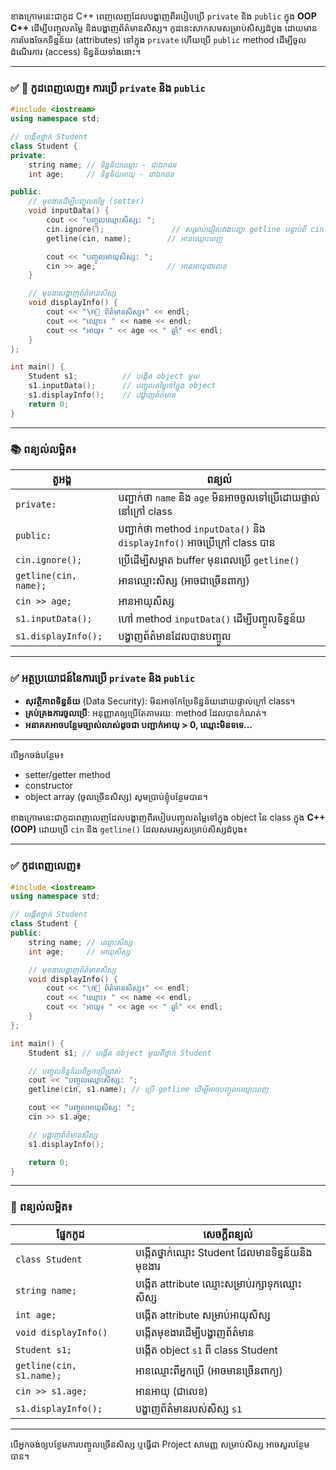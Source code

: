 ខាងក្រោមនេះជាកូដ C++ ពេញលេញដែលបង្ហាញពីរបៀបប្រើ `private` និង `public` ក្នុង **OOP C++** ដើម្បីបញ្ចូលតម្លៃ និងបង្ហាញព័ត៌មានសិស្ស។ កូដនេះសាកសមសម្រាប់សិស្សដំបូង ដោយមានការបែងចែកទិន្នន័យ (attributes) ទៅក្នុង `private` ហើយប្រើ `public` method ដើម្បីចូលដំណើរការ (access) ទិន្នន័យទាំងនោះ។

---

### ✅ **🔐 កូដពេញលេញ៖ ការប្រើ `private` និង `public`**

```cpp
#include <iostream>
using namespace std;

// បង្កើតថ្នាក់ Student
class Student {
private:
    string name; // ទិន្នន័យឈ្មោះ - ជាឯកជន
    int age;     // ទិន្នន័យអាយុ - ជាឯកជន

public:
    // មុខងារដើម្បីបញ្ចូលតម្លៃ (setter)
    void inputData() {
        cout << "បញ្ចូលឈ្មោះសិស្ស: ";
        cin.ignore();               // សម្រាប់ជៀសវាងបញ្ហា getline បន្ទាប់ពី cin
        getline(cin, name);        // អានឈ្មោះពេញ

        cout << "បញ្ចូលអាយុសិស្ស: ";
        cin >> age;                // អានអាយុជាលេខ
    }

    // មុខងារបង្ហាញព័ត៌មានសិស្ស
    void displayInfo() {
        cout << "\n🔎 ព័ត៌មានសិស្ស៖" << endl;
        cout << "ឈ្មោះ៖ " << name << endl;
        cout << "អាយុ៖ " << age << " ឆ្នាំ" << endl;
    }
};

int main() {
    Student s1;          // បង្កើត object មួយ
    s1.inputData();      // បញ្ចូលតម្លៃទៅក្នុង object
    s1.displayInfo();    // បង្ហាញព័ត៌មាន
    return 0;
}
```

---

### 📚 **ពន្យល់លម្អិត៖**

| តួអង្គ                | ពន្យល់                                                                   |
| --------------------- | ------------------------------------------------------------------------ |
| `private:`            | បញ្ជាក់ថា `name` និង `age` មិនអាចចូលទៅប្រើដោយផ្ទាល់នៅក្រៅ class          |
| `public:`             | បញ្ជាក់ថា method `inputData()` និង `displayInfo()` អាចប្រើក្រៅ class បាន |
| `cin.ignore();`       | ប្រើដើម្បីសម្អាត buffer មុនពេលប្រើ `getline()`                           |
| `getline(cin, name);` | អានឈ្មោះសិស្ស (អាចជាច្រើនពាក្យ)                                          |
| `cin >> age;`         | អានអាយុសិស្ស                                                             |
| `s1.inputData();`     | ហៅ method `inputData()` ដើម្បីបញ្ចូលទិន្នន័យ                             |
| `s1.displayInfo();`   | បង្ហាញព័ត៌មានដែលបានបញ្ចូល                                                |

---

### ✅ **អត្ថប្រយោជន៍នៃការប្រើ `private` និង `public`**

* **សុវត្ថិភាពទិន្នន័យ** (Data Security): មិនអាចកែប្រែទិន្នន័យដោយផ្ទាល់ក្រៅ class។
* **គ្រប់គ្រងការចូលប្រើ**: អនុញ្ញាតឲ្យប្រើតែតាមរយៈ method ដែលបានកំណត់។
* **អនាគតអាចបន្ថែមច្បាស់លាស់ដូចជា បញ្ជាក់អាយុ > 0, ឈ្មោះមិនទទេ...**

---

បើអ្នកចង់បន្ថែម៖

* setter/getter method
* constructor
* object array (ចូលច្រើនសិស្ស)
  សូមប្រាប់ខ្ញុំបន្ថែមបាន។


ខាងក្រោមនេះជាកូដពេញលេញដែលបង្ហាញពីរបៀបបញ្ចូលតម្លៃទៅក្នុង object នៃ class ក្នុង **C++ (OOP)** ដោយប្រើ `cin` និង `getline()` ដែលសមរម្យសម្រាប់សិស្សដំបូង៖

---

### ✅ **កូដពេញលេញ៖**

```cpp
#include <iostream>
using namespace std;

// បង្កើតថ្នាក់ Student
class Student {
public:
    string name; // ឈ្មោះសិស្ស
    int age;     // អាយុសិស្ស

    // មុខងារបង្ហាញព័ត៌មានសិស្ស
    void displayInfo() {
        cout << "\n🔎 ព័ត៌មានសិស្ស៖" << endl;
        cout << "ឈ្មោះ៖ " << name << endl;
        cout << "អាយុ៖ " << age << " ឆ្នាំ" << endl;
    }
};

int main() {
    Student s1; // បង្កើត object មួយពីថ្នាក់ Student

    // បញ្ចូលទិន្នន័យពីអ្នកប្រើប្រាស់
    cout << "បញ្ចូលឈ្មោះសិស្ស: ";
    getline(cin, s1.name); // ប្រើ getline ដើម្បីអាចបញ្ចូលឈ្មោះពេញ

    cout << "បញ្ចូលអាយុសិស្ស: ";
    cin >> s1.age;

    // បង្ហាញព័ត៌មានសិស្ស
    s1.displayInfo();

    return 0;
}
```

---

### 📝 **ពន្យល់លម្អិត៖**

| ផ្នែកកូដ                 | សេចក្ដីពន្យល់                                     |
| ------------------------ | ------------------------------------------------- |
| `class Student`          | បង្កើតថ្នាក់ឈ្មោះ Student ដែលមានទិន្នន័យនិងមុខងារ |
| `string name;`           | បង្កើត attribute ឈ្មោះសម្រាប់រក្សាទុកឈ្មោះសិស្ស   |
| `int age;`               | បង្កើត attribute សម្រាប់អាយុសិស្ស                 |
| `void displayInfo()`     | បង្កើតមុខងារដើម្បីបង្ហាញព័ត៌មាន                   |
| `Student s1;`            | បង្កើត object `s1` ពី class Student               |
| `getline(cin, s1.name);` | អានឈ្មោះពីអ្នកប្រើ (អាចមានច្រើនពាក្យ)             |
| `cin >> s1.age;`         | អានអាយុ (ជាលេខ)                                   |
| `s1.displayInfo();`      | បង្ហាញព័ត៌មានរបស់សិស្ស `s1`                       |

---

បើអ្នកចង់ឲ្យបន្ថែមការបញ្ចូលច្រើនសិស្ស ឬធ្វើជា Project សាមញ្ញ សម្រាប់សិស្ស អាចសួរបន្ថែមបាន។
